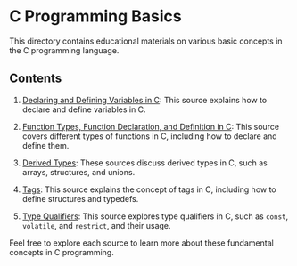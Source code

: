 # C Programming Basics

This directory contains educational materials on various basic concepts in the C programming language.

## Contents

1. [Declaring and Defining Variables in C](): This source explains how to declare and define variables in C.

2. [Function Types, Function Declaration, and Definition in C](): This source covers different types of functions in C, including how to declare and define them.

3. [Derived Types](https://github.com/Tarokh-Yaghoubi/learning_c/tree/main/0000_objects_functions_types/Derived%20Types): These sources discuss derived types in C, such as arrays, structures, and unions.

4. [Tags](): This source explains the concept of tags in C, including how to define structures and typedefs.

5. [Type Qualifiers](): This source explores type qualifiers in C, such as `const`, `volatile`, and `restrict`, and their usage.

Feel free to explore each source to learn more about these fundamental concepts in C programming.


